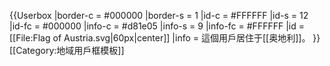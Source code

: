 {{Userbox
  |border-c = #000000
  |border-s = 1
  |id-c     = #FFFFFF
  |id-s     = 12
  |id-fc    = #000000
  |info-c   = #d81e05
  |info-s   = 9
  |info-fc  = #FFFFFF
  |id       = [[File:Flag of Austria.svg|60px|center]]
  |info     = 這個用戶居住于[[奥地利]]。
}}<noinclude>
[[Category:地域用戶框模板]]
</noinclude>